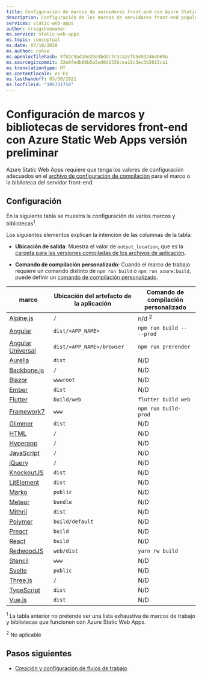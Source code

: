 ```yaml
---
title: Configuración de marcos de servidores front-end con Azure Static Web Apps versión preliminar
description: Configuración de los marcos de servidores front-end populares necesarios para Azure Static Web Apps
services: static-web-apps
author: craigshoemaker
ms.service: static-web-apps
ms.topic: conceptual
ms.date: 07/18/2020
ms.author: cshoe
ms.openlocfilehash: 9f02c9ad10e2b03bddc7c3ca2cfb54932464b69a
ms.sourcegitcommit: 32e0fedb80b5a5ed0d2336cea18c3ec3b5015ca1
ms.translationtype: HT
ms.contentlocale: es-ES
ms.lasthandoff: 03/30/2021
ms.locfileid: "105731758"
---
```

# <a name="configure-front-end-frameworks-and-libraries-with-azure-static-web-apps-preview"></a>Configuración de marcos y bibliotecas de servidores front-end con Azure Static Web Apps versión preliminar

Azure Static Web Apps requiere que tenga los valores de configuración adecuados en el [archivo de configuración de compilación](github-actions-workflow.md) para el marco o la biblioteca del servidor front-end.

## <a name="configuration"></a>Configuración

En la siguiente tabla se muestra la configuración de varios marcos y bibliotecas<sup>1</sup>.

Los siguientes elementos explican la intención de las columnas de la tabla:

- **Ubicación de salida**: Muestra el valor de `output_location`, que es la [carpeta para las versiones compiladas de los archivos de aplicación](github-actions-workflow.md#build-and-deploy).

- **Comando de compilación personalizado**: Cuando el marco de trabajo requiere un comando distinto de `npm run build` o `npm run azure:build`, puede definir un [comando de compilación personalizado](github-actions-workflow.md#custom-build-commands).

| marco | Ubicación del artefacto de la aplicación | Comando de compilación personalizado |
|--|--|--|
| [Alpine.js](https://github.com/alpinejs/alpine/) | `/` | n/d <sup>2</sup> |
| [Angular](https://angular.io/) | `dist/<APP_NAME>` | `npm run build -- --prod` |
| [Angular Universal](https://angular.io/guide/universal) | `dist/<APP_NAME>/browser` | `npm run prerender` |
| [Aurelia](https://aurelia.io/) | `dist` | N/D |
| [Backbone.js](https://backbonejs.org/) | `/` | N/D |
| [Blazor](https://dotnet.microsoft.com/apps/aspnet/web-apps/blazor) | `wwwroot` | N/D |
| [Ember](https://emberjs.com/) | `dist` | N/D |
| [Flutter](https://flutter.dev/) | `build/web` | `flutter build web` |
| [Framework7](https://framework7.io/) | `www` | `npm run build-prod` |
| [Glimmer](https://glimmerjs.com/) | `dist` | N/D |
| [HTML](https://developer.mozilla.org/docs/Web/HTML) | `/` | N/D |
| [Hyperapp](https://hyperapp.dev/) | `/` | N/D |
| [JavaScript](https://developer.mozilla.org/docs/Web/javascript) | `/` | N/D |
| [jQuery](https://jquery.com/) | `/` | N/D |
| [KnockoutJS](https://knockoutjs.com/) | `dist` | N/D |
| [LitElement](https://lit-element.polymer-project.org/) | `dist` | N/D |
| [Marko](https://markojs.com/) | `public` | N/D |
| [Meteor](https://www.meteor.com/) | `bundle` | N/D |
| [Mithril](https://mithril.js.org/) | `dist` | N/D |
| [Polymer](https://www.polymer-project.org/) | `build/default` | N/D |
| [Preact](https://preactjs.com/) | `build` | N/D |
| [React](https://reactjs.org/) | `build` | N/D |
| [RedwoodJS](https://redwoodjs.com/) | `web/dist` | `yarn rw build` |
| [Stencil](https://stenciljs.com/) | `www` | N/D |
| [Svelte](https://svelte.dev/) | `public` | N/D |
| [Three.js](https://threejs.org/) | `/` | N/D |
| [TypeScript](https://www.typescriptlang.org/) | `dist` | N/D |
| [Vue.js](https://vuejs.org/) | `dist` | N/D |

<sup>1</sup> La tabla anterior no pretende ser una lista exhaustiva de marcos de trabajo y bibliotecas que funcionen con Azure Static Web Apps.

<sup>2</sup> No aplicable

## <a name="next-steps"></a>Pasos siguientes

- [Creación y configuración de flujos de trabajo](github-actions-workflow.md)
